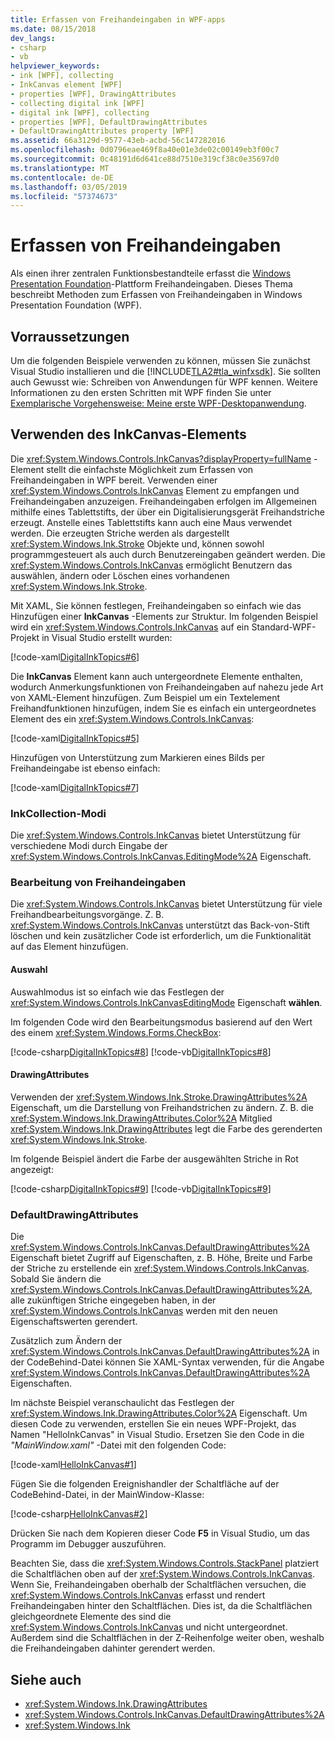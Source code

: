 ```yaml
---
title: Erfassen von Freihandeingaben in WPF-apps
ms.date: 08/15/2018
dev_langs:
- csharp
- vb
helpviewer_keywords:
- ink [WPF], collecting
- InkCanvas element [WPF]
- properties [WPF], DrawingAttributes
- collecting digital ink [WPF]
- digital ink [WPF], collecting
- properties [WPF], DefaultDrawingAttributes
- DefaultDrawingAttributes property [WPF]
ms.assetid: 66a3129d-9577-43eb-acbd-56c147282016
ms.openlocfilehash: 0d0796eae469f8a40e01e3de02c00149eb3f00c7
ms.sourcegitcommit: 0c48191d6d641ce88d7510e319cf38c0e35697d0
ms.translationtype: MT
ms.contentlocale: de-DE
ms.lasthandoff: 03/05/2019
ms.locfileid: "57374673"
---
```

# <a name="collect-ink"></a>Erfassen von Freihandeingaben

Als einen ihrer zentralen Funktionsbestandteile erfasst die [Windows Presentation Foundation](../index.md)-Plattform Freihandeingaben. Dieses Thema beschreibt Methoden zum Erfassen von Freihandeingaben in Windows Presentation Foundation (WPF).

## <a name="prerequisites"></a>Vorraussetzungen

Um die folgenden Beispiele verwenden zu können, müssen Sie zunächst Visual Studio installieren und die [!INCLUDE[TLA2#tla_winfxsdk](../../../../includes/tla2sharptla-winfxsdk-md.md)]. Sie sollten auch Gewusst wie: Schreiben von Anwendungen für WPF kennen. Weitere Informationen zu den ersten Schritten mit WPF finden Sie unter [Exemplarische Vorgehensweise: Meine erste WPF-Desktopanwendung](../getting-started/walkthrough-my-first-wpf-desktop-application.md).

## <a name="use-the-inkcanvas-element"></a>Verwenden des InkCanvas-Elements

Die <xref:System.Windows.Controls.InkCanvas?displayProperty=fullName> -Element stellt die einfachste Möglichkeit zum Erfassen von Freihandeingaben in WPF bereit. Verwenden einer <xref:System.Windows.Controls.InkCanvas> Element zu empfangen und Freihandeingaben anzuzeigen. Freihandeingaben erfolgen im Allgemeinen mithilfe eines Tablettstifts, der über ein Digitalisierungsgerät Freihandstriche erzeugt. Anstelle eines Tablettstifts kann auch eine Maus verwendet werden. Die erzeugten Striche werden als dargestellt <xref:System.Windows.Ink.Stroke> Objekte und, können sowohl programmgesteuert als auch durch Benutzereingaben geändert werden. Die <xref:System.Windows.Controls.InkCanvas> ermöglicht Benutzern das auswählen, ändern oder Löschen eines vorhandenen <xref:System.Windows.Ink.Stroke>.

Mit XAML, Sie können festlegen, Freihandeingaben so einfach wie das Hinzufügen einer **InkCanvas** -Elements zur Struktur. Im folgenden Beispiel wird ein <xref:System.Windows.Controls.InkCanvas> auf ein Standard-WPF-Projekt in Visual Studio erstellt wurden:

[!code-xaml[DigitalInkTopics#6](~/samples/snippets/csharp/VS_Snippets_Wpf/DigitalInkTopics/CSharp/Window2.xaml#6)]

Die **InkCanvas** Element kann auch untergeordnete Elemente enthalten, wodurch Anmerkungsfunktionen von Freihandeingaben auf nahezu jede Art von XAML-Element hinzufügen. Zum Beispiel um ein Textelement Freihandfunktionen hinzufügen, indem Sie es einfach ein untergeordnetes Element des ein <xref:System.Windows.Controls.InkCanvas>:

[!code-xaml[DigitalInkTopics#5](~/samples/snippets/csharp/VS_Snippets_Wpf/DigitalInkTopics/CSharp/Window2.xaml#5)]

Hinzufügen von Unterstützung zum Markieren eines Bilds per Freihandeingabe ist ebenso einfach:

[!code-xaml[DigitalInkTopics#7](~/samples/snippets/csharp/VS_Snippets_Wpf/DigitalInkTopics/CSharp/Window2.xaml#7)]

### <a name="inkcollection-modes"></a>InkCollection-Modi

Die <xref:System.Windows.Controls.InkCanvas> bietet Unterstützung für verschiedene Modi durch Eingabe der <xref:System.Windows.Controls.InkCanvas.EditingMode%2A> Eigenschaft.

### <a name="manipulate-ink"></a>Bearbeitung von Freihandeingaben

Die <xref:System.Windows.Controls.InkCanvas> bietet Unterstützung für viele Freihandbearbeitungsvorgänge. Z. B. <xref:System.Windows.Controls.InkCanvas> unterstützt das Back-von-Stift löschen und kein zusätzlicher Code ist erforderlich, um die Funktionalität auf das Element hinzufügen.

#### <a name="selection"></a>Auswahl

Auswahlmodus ist so einfach wie das Festlegen der <xref:System.Windows.Controls.InkCanvasEditingMode> Eigenschaft **wählen**.

Im folgenden Code wird den Bearbeitungsmodus basierend auf den Wert des einem <xref:System.Windows.Forms.CheckBox>:

[!code-csharp[DigitalInkTopics#8](~/samples/snippets/csharp/VS_Snippets_Wpf/DigitalInkTopics/CSharp/Window1.xaml.cs#8)]
[!code-vb[DigitalInkTopics#8](~/samples/snippets/visualbasic/VS_Snippets_Wpf/DigitalInkTopics/VisualBasic/Window1.xaml.vb#8)]

#### <a name="drawingattributes"></a>DrawingAttributes

Verwenden der <xref:System.Windows.Ink.Stroke.DrawingAttributes%2A> Eigenschaft, um die Darstellung von Freihandstrichen zu ändern. Z. B. die <xref:System.Windows.Ink.DrawingAttributes.Color%2A> Mitglied <xref:System.Windows.Ink.DrawingAttributes> legt die Farbe des gerenderten <xref:System.Windows.Ink.Stroke>.

Im folgende Beispiel ändert die Farbe der ausgewählten Striche in Rot angezeigt:

[!code-csharp[DigitalInkTopics#9](~/samples/snippets/csharp/VS_Snippets_Wpf/DigitalInkTopics/CSharp/Window1.xaml.cs#9)]
[!code-vb[DigitalInkTopics#9](~/samples/snippets/visualbasic/VS_Snippets_Wpf/DigitalInkTopics/VisualBasic/Window1.xaml.vb#9)]

### <a name="defaultdrawingattributes"></a>DefaultDrawingAttributes

Die <xref:System.Windows.Controls.InkCanvas.DefaultDrawingAttributes%2A> Eigenschaft bietet Zugriff auf Eigenschaften, z. B. Höhe, Breite und Farbe der Striche zu erstellende ein <xref:System.Windows.Controls.InkCanvas>. Sobald Sie ändern die <xref:System.Windows.Controls.InkCanvas.DefaultDrawingAttributes%2A>, alle zukünftigen Striche eingegeben haben, in der <xref:System.Windows.Controls.InkCanvas> werden mit den neuen Eigenschaftswerten gerendert.

Zusätzlich zum Ändern der <xref:System.Windows.Controls.InkCanvas.DefaultDrawingAttributes%2A> in der CodeBehind-Datei können Sie XAML-Syntax verwenden, für die Angabe <xref:System.Windows.Controls.InkCanvas.DefaultDrawingAttributes%2A> Eigenschaften.

Im nächste Beispiel veranschaulicht das Festlegen der <xref:System.Windows.Ink.DrawingAttributes.Color%2A> Eigenschaft. Um diesen Code zu verwenden, erstellen Sie ein neues WPF-Projekt, das Namen "HelloInkCanvas" in Visual Studio. Ersetzen Sie den Code in die *"MainWindow.xaml"* -Datei mit den folgenden Code:

[!code-xaml[HelloInkCanvas#1](~/samples/snippets/csharp/VS_Snippets_Wpf/HelloInkCanvas/CSharp/Window1.xaml#1)]

Fügen Sie die folgenden Ereignishandler der Schaltfläche auf der CodeBehind-Datei, in der MainWindow-Klasse:

[!code-csharp[HelloInkCanvas#2](~/samples/snippets/csharp/VS_Snippets_Wpf/HelloInkCanvas/CSharp/Window1.xaml.cs#2)]

Drücken Sie nach dem Kopieren dieser Code **F5** in Visual Studio, um das Programm im Debugger auszuführen.

Beachten Sie, dass die <xref:System.Windows.Controls.StackPanel> platziert die Schaltflächen oben auf der <xref:System.Windows.Controls.InkCanvas>. Wenn Sie, Freihandeingaben oberhalb der Schaltflächen versuchen, die <xref:System.Windows.Controls.InkCanvas> erfasst und rendert Freihandeingaben hinter den Schaltflächen. Dies ist, da die Schaltflächen gleichgeordnete Elemente des sind die <xref:System.Windows.Controls.InkCanvas> und nicht untergeordnet. Außerdem sind die Schaltflächen in der Z-Reihenfolge weiter oben, weshalb die Freihandeingaben dahinter gerendert werden.

## <a name="see-also"></a>Siehe auch

- <xref:System.Windows.Ink.DrawingAttributes>
- <xref:System.Windows.Controls.InkCanvas.DefaultDrawingAttributes%2A>
- <xref:System.Windows.Ink>